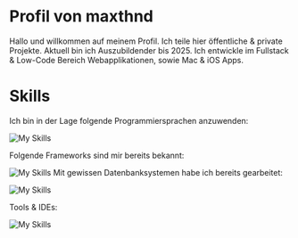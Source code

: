 # Profil von maxthnd

Hallo und willkommen auf meinem Profil. Ich teile hier öffentliche & private Projekte. Aktuell bin ich Auszubildender bis 2025. Ich entwickle im Fullstack & Low-Code Bereich Webapplikationen, sowie Mac & iOS Apps.

# Skills

Ich bin in der Lage folgende Programmiersprachen anzuwenden:

![My Skills](https://skillicons.dev/icons?i=cs,js,ts,java,py,swift,go,html&perline=4)

Folgende Frameworks sind mir bereits bekannt:

![My Skills](https://skillicons.dev/icons?i=angular,vue,svelte,bootstrap,dotnet,spring,&perline=3&theme=light)
Mit gewissen Datenbanksystemen habe ich bereits gearbeitet:

![My Skills](https://skillicons.dev/icons?i=mysql,mongodb,postgres&perline=3&theme=light)

Tools &  IDEs:

![My Skills](https://skillicons.dev/icons?i=figma,vscode,idea,docker&perline=4&theme=light)

